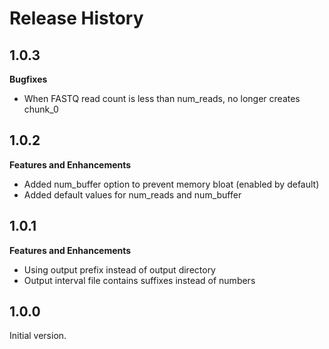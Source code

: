 Release History
===============

1.0.3
-----

**Bugfixes**

- When FASTQ read count is less than num_reads, no longer creates chunk_0


1.0.2
-----

**Features and Enhancements**

- Added num_buffer option to prevent memory bloat (enabled by default)
- Added default values for num_reads and num_buffer


1.0.1
-----

**Features and Enhancements**

- Using output prefix instead of output directory
- Output interval file contains suffixes instead of numbers


1.0.0
-----

Initial version.
